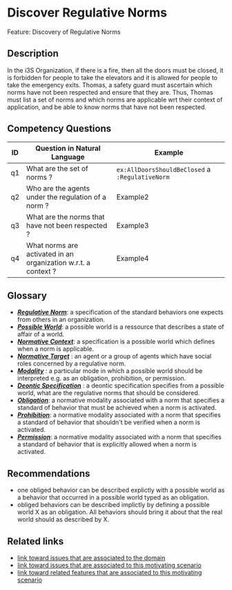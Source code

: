 # Discover Regulative Norms
Feature: Discovery of Regulative Norms

## Description

In the i3S Organization, if there is a fire, then all the doors must be closed, it is forbidden for people to take the elevators and it is allowed for people to take the emergency exits. Thomas, a safety guard must ascertain which norms have not been respected and ensure that they are. Thus, Thomas must list a set of norms and which norms are applicable wrt their context of application, and be able to know norms that have not been respected. 

## Competency Questions


| ID | Question in Natural Language | Example                                                                                                                                   |
|----|------------------------------|-------------------------------------------------------------------------------------------------------------------------------------------|
| q1 | What are the set of norms ?           |  `ex:AllDoorsShouldBeClosed` a `:RegulativeNorm`                                                    |
| q2 | Who are the agents under the regulation of a norm ?             | Example2                                                  |
| q3 | What are the norms that have not been respected ?        | Example3 |
| q4 | What norms are activated in an organization w.r.t. a context ?                  | Example4                  |



## Glossary

* [**_Regulative Norm_**](https://purl.org/hmas/regulation#Norm): a specification of the standard behaviors one expects from others in an organization. 
* [**_Possible World_**](https://purl.org/hmas/regulation#PossibleWorld): a possible world is a ressource that describes a state of affair of a world.
* [**_Normative Context_**](https://purl.org/hmas/regulation#NormativeContext):  a specification is a possible world which defines when a norm is applicable. 
* [**_Normative Target_**](https://purl.org/hmas/regulation#NormativeTarget) :  an agent or a group of agents which have social roles concerned by a regulative norm. 
* [**_Modality_**](https://purl.org/hmas/regulation#NormativeModality) :  a particular mode in which a possible world should be interpreted e.g. as an obligation, prohibition, or permission.
* [**_Deontic Specification_**](https://purl.org/hmas/regulation#NormativeModality) :  a deontic specification specifies from a possible world, what are the regulative norms that should be considered.
* [**_Obligation_**](https://purl.org/hmas/regulation#Obligation):  a normative modality associated with a norm  that specifies a standard of behavior that must be achieved when a norm is activated. 
* [**_Prohibition_**](https://purl.org/hmas/regulation#Prohibition):  a normative modality associated with a norm  that specifies a standard of behavior that shouldn't be verified when a norm is activated.
* [**_Permission_**](https://purl.org/hmas/regulation#Permission):  a normative modality associated with a norm  that specifies a standard of behavior that is explicitly allowed when a norm is activated.

## Recommendations

- one obliged behavior can be described explictly with a possible world as a behavior that occurred in a possible world typed as an obligation.
- obliged behaviors can be described implictly by defining a possible world X as an obligation. All behaviors should bring it about that the real world should as described by X. 


## Related links

* [link toward issues that are associated to the domain](https://github.com/HyperAgents/ns.hyperagents.org/issues?q=manufacturing+environment)
* [link toward issues that are associated to this motivating scenario](https://github.com/HyperAgents/ns.hyperagents.org/issues?q=safety+rules)
* [link toward related features that are associated to this motivating scenario](https://github.com/HyperAgents/ns.hyperagents.org/issues?q=norm)





